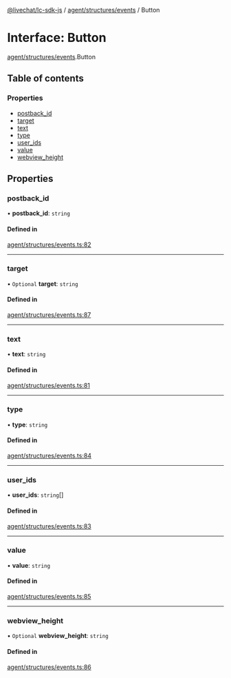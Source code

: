 [@livechat/lc-sdk-js](../README.md) / [agent/structures/events](../modules/agent_structures_events.md) / Button

# Interface: Button

[agent/structures/events](../modules/agent_structures_events.md).Button

## Table of contents

### Properties

- [postback\_id](agent_structures_events.Button.md#postback_id)
- [target](agent_structures_events.Button.md#target)
- [text](agent_structures_events.Button.md#text)
- [type](agent_structures_events.Button.md#type)
- [user\_ids](agent_structures_events.Button.md#user_ids)
- [value](agent_structures_events.Button.md#value)
- [webview\_height](agent_structures_events.Button.md#webview_height)

## Properties

### postback\_id

• **postback\_id**: `string`

#### Defined in

[agent/structures/events.ts:82](https://github.com/livechat/lc-sdk-js/blob/c7b3817/src/agent/structures/events.ts#L82)

___

### target

• `Optional` **target**: `string`

#### Defined in

[agent/structures/events.ts:87](https://github.com/livechat/lc-sdk-js/blob/c7b3817/src/agent/structures/events.ts#L87)

___

### text

• **text**: `string`

#### Defined in

[agent/structures/events.ts:81](https://github.com/livechat/lc-sdk-js/blob/c7b3817/src/agent/structures/events.ts#L81)

___

### type

• **type**: `string`

#### Defined in

[agent/structures/events.ts:84](https://github.com/livechat/lc-sdk-js/blob/c7b3817/src/agent/structures/events.ts#L84)

___

### user\_ids

• **user\_ids**: `string`[]

#### Defined in

[agent/structures/events.ts:83](https://github.com/livechat/lc-sdk-js/blob/c7b3817/src/agent/structures/events.ts#L83)

___

### value

• **value**: `string`

#### Defined in

[agent/structures/events.ts:85](https://github.com/livechat/lc-sdk-js/blob/c7b3817/src/agent/structures/events.ts#L85)

___

### webview\_height

• `Optional` **webview\_height**: `string`

#### Defined in

[agent/structures/events.ts:86](https://github.com/livechat/lc-sdk-js/blob/c7b3817/src/agent/structures/events.ts#L86)
